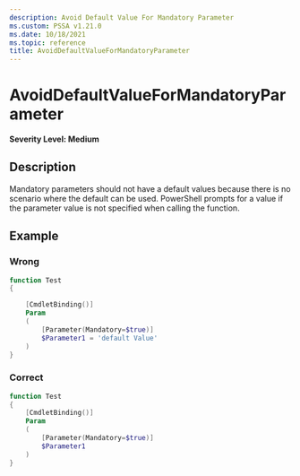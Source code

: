 ```yaml
---
description: Avoid Default Value For Mandatory Parameter
ms.custom: PSSA v1.21.0
ms.date: 10/18/2021
ms.topic: reference
title: AvoidDefaultValueForMandatoryParameter
---
```

# AvoidDefaultValueForMandatoryParameter

**Severity Level: Medium**

## Description

Mandatory parameters should not have a default values because there is no scenario where the default
can be used. PowerShell prompts for a value if the parameter value is not specified when calling the
function.

## Example

### Wrong

```powershell
function Test
{

    [CmdletBinding()]
    Param
    (
        [Parameter(Mandatory=$true)]
        $Parameter1 = 'default Value'
    )
}
```

### Correct

```powershell
function Test
{
    [CmdletBinding()]
    Param
    (
        [Parameter(Mandatory=$true)]
        $Parameter1
    )
}
```
